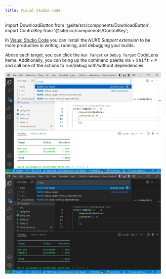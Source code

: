 ```yaml
---
title: Visual Studio Code
---
```


import DownloadButton from '@site/src/components/DownloadButton';
import ControlKey from '@site/src/components/ControlKey';

<DownloadButton
    url={null}
    event="DR2GVCBB" />

In [Visual Studio Code](https://code.visualstudio.com/) you can install the _NUKE Support extension_ to be more productive in writing, running, and debugging your builds.

Above each target, you can click the `Run Target` or `Debug Target` CodeLens items. Additionally, you can bring up the command palette via <ControlKey/> + <kbd>Shift</kbd> + <kbd>P</kbd> and call one of the actions to run/debug with/without dependencies:

![Visual Studio Code](vscode-win-light.webp#gh-light-mode-only)
![Visual Studio Code](vscode-win-dark.webp#gh-dark-mode-only)
